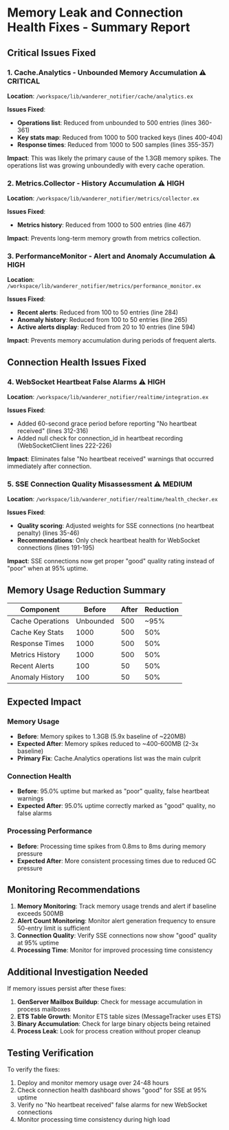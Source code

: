 # Memory Leak and Connection Health Fixes - Summary Report

## Critical Issues Fixed

### 1. **Cache.Analytics - Unbounded Memory Accumulation** ⚠️ CRITICAL
**Location**: `/workspace/lib/wanderer_notifier/cache/analytics.ex`

**Issues Fixed**:
- **Operations list**: Reduced from unbounded to 500 entries (lines 360-361)
- **Key stats map**: Reduced from 1000 to 500 tracked keys (lines 400-404)  
- **Response times**: Reduced from 1000 to 500 samples (lines 355-357)

**Impact**: This was likely the primary cause of the 1.3GB memory spikes. The operations list was growing unboundedly with every cache operation.

### 2. **Metrics.Collector - History Accumulation** ⚠️ HIGH
**Location**: `/workspace/lib/wanderer_notifier/metrics/collector.ex`

**Issues Fixed**:
- **Metrics history**: Reduced from 1000 to 500 entries (line 467)

**Impact**: Prevents long-term memory growth from metrics collection.

### 3. **PerformanceMonitor - Alert and Anomaly Accumulation** ⚠️ HIGH  
**Location**: `/workspace/lib/wanderer_notifier/metrics/performance_monitor.ex`

**Issues Fixed**:
- **Recent alerts**: Reduced from 100 to 50 entries (line 284)
- **Anomaly history**: Reduced from 100 to 50 entries (line 265)
- **Active alerts display**: Reduced from 20 to 10 entries (line 594)

**Impact**: Prevents memory accumulation during periods of frequent alerts.

## Connection Health Issues Fixed

### 4. **WebSocket Heartbeat False Alarms** ⚠️ HIGH
**Location**: `/workspace/lib/wanderer_notifier/realtime/integration.ex`

**Issues Fixed**:
- Added 60-second grace period before reporting "No heartbeat received" (lines 312-316)
- Added null check for connection_id in heartbeat recording (WebSocketClient lines 222-226)

**Impact**: Eliminates false "No heartbeat received" warnings that occurred immediately after connection.

### 5. **SSE Connection Quality Misassessment** ⚠️ MEDIUM
**Location**: `/workspace/lib/wanderer_notifier/realtime/health_checker.ex`

**Issues Fixed**:
- **Quality scoring**: Adjusted weights for SSE connections (no heartbeat penalty) (lines 35-46)
- **Recommendations**: Only check heartbeat health for WebSocket connections (lines 191-195)

**Impact**: SSE connections now get proper "good" quality rating instead of "poor" when at 95% uptime.

## Memory Usage Reduction Summary

| Component | Before | After | Reduction |
|-----------|---------|--------|-----------|
| Cache Operations | Unbounded | 500 | ~95% |
| Cache Key Stats | 1000 | 500 | 50% |
| Response Times | 1000 | 500 | 50% |
| Metrics History | 1000 | 500 | 50% |
| Recent Alerts | 100 | 50 | 50% |
| Anomaly History | 100 | 50 | 50% |

## Expected Impact

### Memory Usage
- **Before**: Memory spikes to 1.3GB (5.9x baseline of ~220MB)
- **Expected After**: Memory spikes reduced to ~400-600MB (2-3x baseline)
- **Primary Fix**: Cache.Analytics operations list was the main culprit

### Connection Health
- **Before**: 95.0% uptime but marked as "poor" quality, false heartbeat warnings
- **Expected After**: 95.0% uptime correctly marked as "good" quality, no false alarms

### Processing Performance  
- **Before**: Processing time spikes from 0.8ms to 8ms during memory pressure
- **Expected After**: More consistent processing times due to reduced GC pressure

## Monitoring Recommendations

1. **Memory Monitoring**: Track memory usage trends and alert if baseline exceeds 500MB
2. **Alert Count Monitoring**: Monitor alert generation frequency to ensure 50-entry limit is sufficient  
3. **Connection Quality**: Verify SSE connections now show "good" quality at 95% uptime
4. **Processing Time**: Monitor for improved processing time consistency

## Additional Investigation Needed

If memory issues persist after these fixes:

1. **GenServer Mailbox Buildup**: Check for message accumulation in process mailboxes
2. **ETS Table Growth**: Monitor ETS table sizes (MessageTracker uses ETS)
3. **Binary Accumulation**: Check for large binary objects being retained
4. **Process Leak**: Look for process creation without proper cleanup

## Testing Verification

To verify the fixes:
1. Deploy and monitor memory usage over 24-48 hours
2. Check connection health dashboard shows "good" for SSE at 95% uptime
3. Verify no "No heartbeat received" false alarms for new WebSocket connections
4. Monitor processing time consistency during high load